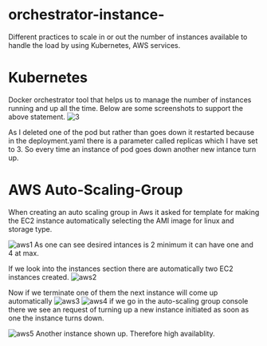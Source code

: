 # orchestrator-instance-
Different practices to scale in or out the number of instances available to handle the load by using Kubernetes, AWS services.

# Kubernetes 
Docker orchestrator tool that helps us to manage the number of instances running and up all the time.
Below are some screenshots to support the above statement.
![3](https://user-images.githubusercontent.com/93340408/181780039-f87dbc72-64fd-475d-9433-ebc8cda529c2.png)

As I deleted one of the pod but rather than goes down it restarted because in the deployment.yaml there is a parameter called replicas which I have set to 3. So every time an instance of pod goes down another new intance turn up.

# AWS Auto-Scaling-Group
When creating an auto scaling group in Aws it asked for template for making the EC2 instance automatically selecting the AMI image for linux and storage type.

![aws1](https://user-images.githubusercontent.com/93340408/181785919-9f908724-f056-470d-a95c-b124ae98c57c.png)
As one can see desired intances is 2 minimum it can have one and 4 at max.

If we look into the instances section there are automatically two EC2 instances created.
![aws2](https://user-images.githubusercontent.com/93340408/181786193-4a94ff62-96aa-43dd-9833-114e2414de94.png)

Now if we terminate one of them the next instance will come up automatically
![aws3](https://user-images.githubusercontent.com/93340408/181786468-918a2897-3531-4a48-8e71-aef7b1ae33d5.png)
![aws4](https://user-images.githubusercontent.com/93340408/181786478-7cc7514a-0476-4894-b52c-6fcd726a2f37.png)
if we go in the auto-scaling group console there we see an request of turning up a new instance initiated as soon as one the instance turns down.

![aws5](https://user-images.githubusercontent.com/93340408/181786838-24e78b2f-96e8-4bb4-91df-757e4ea289d4.png)
Another instance shown up. Therefore high availablity.
